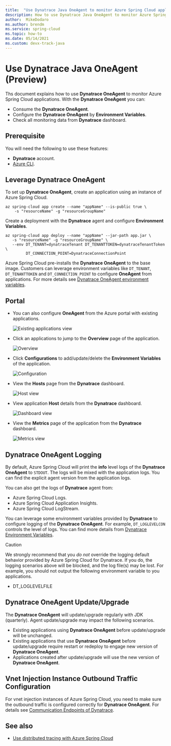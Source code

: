 ```yaml
---
title:  "Use Dynatrace Java OneAgent to monitor Azure Spring Cloud applications"
description: How to use Dynatrace Java OneAgent to monitor Azure Spring Cloud applications
author:  MikeDodaro
ms.author: brendm
ms.service: spring-cloud
ms.topic: how-to
ms.date: 05/14/2021
ms.custom: devx-track-java
---
```


# Use Dynatrace Java OneAgent (Preview)

Ths document explains how to use **Dynatrace OneAgent** to monitor Azure Spring Cloud applications.  With the **Dynatrace OneAgent** you can:

* Consume the **Dynatrace OneAgent**.
* Configure the **Dynatrace OneAgent** by **Environment Variables**.
* Check all monitoring data from **Dynatrace** dashboard.

## Prerequisite
You will need the following to use these features:
* **Dynatrace** account.
* [Azure CLI](https://docs.microsoft.com/cli/azure/install-azure-cli).

## Leverage Dynatrace OneAgent
To set up **Dynatrace OneAgent**, create an application using an instance of Azure Spring Cloud. 

  ```shell
  az spring-cloud app create --name "appName" --is-public true \
      -s "resourceName" -g "resourceGroupName"
  ```

Create a deployment with the **Dynatrace** agent and configure **Environment Variables**.

  ```shell
  az spring-cloud app deploy --name "appName" --jar-path app.jar \
     -s "resourceName" -g "resourceGroupName" \
     --env DT_TENANT=dynatraceTenant DT_TENANTTOKEN=dynatraceTenantToken \
           DT_CONNECTION_POINT=DynatraceConnectionPoint
  ```

  Azure Spring Cloud pre-installs the **Dynatrace OneAgent** to the base image. Customers can leverage environment variables like `DT_TENANT`, `DT_TENANTTOKEN` and `DT_CONNECTION_POINT` to configure **OneAgent** from applications.  For more details see [Dynatrace OneAgent environment variables](https://www.dynatrace.com/support/help/technology-support/cloud-platforms/kubernetes/other-deployments-and-configurations/deploy-oneagent-on-kubernetes-for-application-only-monitoring/#expand-container-build-time-injection-3578).


## Portal

* You can also configure **OneAgent** from the Azure portal with existing applications.

  ![Existing applications view](media/dynatrace-oneagent/existing-applications.png)

* Click an applications to jump to the **Overview** page of the application.

  ![Overview](media/dynatrace-oneagent/overview-application.png)

* Click **Configurations** to add/update/delete the **Environment Variables** of the application.

  ![Configuration](media/dynatrace-oneagent/configuration-application.png)

* View the **Hosts** page from the **Dynatrace** dashboard.

  ![Host view](media/dynatrace-oneagent/hosts.png)

* View application **Host** details from the **Dynatrace** dashboard.

  ![Dashboard view](media/dynatrace-oneagent/dashboard.png)

* View the **Metrics** page of the application from the **Dynatrace** dashboard.

  ![Metrics view](media/dynatrace-oneagent/metrics.png)

## Dynatrace OneAgent Logging

By default, Azure Spring Cloud will print the **info** level logs of the **Dynatrace OneAgent** to `STDOUT`. The logs will be mixed with the application logs. You can find the explicit agent version from the application logs.

You can also get the logs of **Dynatrace** agent from:

* Azure Spring Cloud Logs.
* Azure Spring Cloud Application Insights.
* Azure Spring Cloud LogStream.

You can leverage some environment variables provided by **Dynatrace** to configure logging of the **Dynatrace OneAgent**. For example, `DT_LOGLEVELCON` controls the level of logs. You can find more details from [Dynatrace Environment Variables](https://docs.newrelic.com/docs/agents/java-agent/configuration/java-agent-configuration-config-file/#Environment_Variables).

> [!CAUTION]
>
> We strongly recommend that you _do not_ override the logging default behavior provided by Azure Spring Cloud for Dynatrace. If you do, the logging scenarios above will be blocked, and the log file(s) may be lost. For example, you should not output the following environment variable to you applications.
>
> * DT_LOGLEVELFILE

## Dynatrace OneAgent Update/Upgrade

The **Dynatrace OneAgent** will update/upgrade regularly with JDK (quarterly). Agent update/upgrade may impact the following scenarios.

* Existing applications using **Dynatrace OneAgent** before update/upgrade will be unchanged.
* Existing applications that use **Dynatrace OneAgent** before update/upgrade require restart or redeploy to engage new version of **Dynatrace OneAgent**.
* Applications created after update/upgrade will use the new version of **Dynatrace OneAgent**.

## Vnet Injection Instance Outbound Traffic Configuration

For vnet injection instances of Azure Spring Cloud, you need to make sure the outbound traffic is configured correctly for **Dynatrace OneAgent**. For details see [Communication Endpoints of Dynatrace](https://www.dynatrace.com/support/help/dynatrace-api/environment-api/deployment/oneagent/get-connectivity-info/?response-parameters%3C-%3Ejson-model=json-model).

## See also
* [Use distributed tracing with Azure Spring Cloud](how-to-distributed-tracing.md)